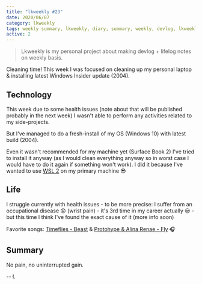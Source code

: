 ```yaml
---
title: "lkweekly #23"
date: 2020/06/07
category: lkweekly
tags: weekly summary, lkweekly, diary, summary, weekly, devlog, lkweekly2020
active: 2
---
```


> Lkweekly is my personal project about making devlog + lifelog notes on weekly basis.

Cleaning time! This week I was focused on cleaning up my personal laptop & installing latest Windows Insider update (2004).

## Technology

This week due to some health issues (note about that will be published probably in the next week) I wasn't able to perform any activities related to my side-projects. 

But I've managed to do a fresh-install of my OS (Windows 10) with latest build (2004).

Even it wasn't recommended for my machine yet (Surface Book 2) I've tried to install it anyway (as I would clean everything anyway so in worst case I would have to do it again if something won't work). I did it because I've wanted to use [WSL 2](https://devblogs.microsoft.com/commandline/wsl-2-is-now-available-in-windows-insiders/) on my primary machine 😎

## Life

I struggle currently with health issues - to be more precise: I suffer from an occupational disease 😞 (wrist pain) - it's 3rd time in my career actually 😒 - but this time I think I've found the exact cause of it (more info soon)

Favorite songs: [Timeflies - Beast](https://open.spotify.com/track/6LxYLEHqoPvKDyhoTU0d9F?si=SdaJKcgaQc2GNVzTjJGhDw) & [Protohype & Alina Renae - Fly](https://open.spotify.com/track/3Kx1twfUQNJYQOsMQRybTM?si=EdhI71ekQ7CaIkJ9fmMfwg) 🎧

## Summary

No pain, no uninterrupted gain.

-- ł.
